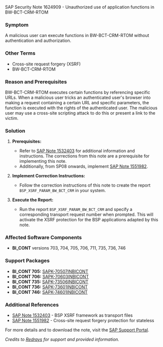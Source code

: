 SAP Security Note 1624909 - Unauthorized use of application functions in BW-BCT-CRM-RTOM

### **Symptom**
A malicious user can execute functions in BW-BCT-CRM-RTOM without authentication and authorization.

### **Other Terms**
- Cross-site request forgery (XSRF)
- BW-BCT-CRM-RTOM

### **Reason and Prerequisites**
BW-BCT-CRM-RTOM executes certain functions by referencing specific URLs. When a malicious user tricks an authenticated user's browser into making a request containing a certain URL and specific parameters, the function is executed with the rights of the authenticated user. The malicious user may use a cross-site scripting attack to do this or present a link to the victim.

### **Solution**
1. **Prerequisites:**
   - Refer to [SAP Note 1532403](https://me.sap.com/notes/1532403) for additional information and instructions. The corrections from this note are a prerequisite for implementing this note.
   - Additionally, from SP08 onwards, implement [SAP Note 1551982](https://me.sap.com/notes/1551982).

2. **Implement Correction Instructions:**
   - Follow the correction instructions of this note to create the report `BSP_XSRF_PARAM_BW_BCT_CRM` in your system.

3. **Execute the Report:**
   - Run the report `BSP_XSRF_PARAM_BW_BCT_CRM` and specify a corresponding transport request number when prompted. This will activate the XSRF protection for the BSP applications adapted by this note.

### **Affected Software Components**
- **BI_CONT** versions 703, 704, 705, 706, 711, 735, 736, 746

### **Support Packages**
- **BI_CONT 705:** [SAPK-70507INBICONT](https://me.sap.com/supportpackage/SAPK-70507INBICONT)
- **BI_CONT 706:** [SAPK-70603INBICONT](https://me.sap.com/supportpackage/SAPK-70603INBICONT)
- **BI_CONT 735:** [SAPK-73506INBICONT](https://me.sap.com/supportpackage/SAPK-73506INBICONT)
- **BI_CONT 736:** [SAPK-73601INBICONT](https://me.sap.com/supportpackage/SAPK-73601INBICONT)
- **BI_CONT 746:** [SAPK-74601INBICONT](https://me.sap.com/supportpackage/SAPK-74601INBICONT)

### **Additional References**
- [SAP Note 1532403](https://me.sap.com/notes/1532403) - BSP XSRF framework as transport files
- [SAP Note 1551982](https://me.sap.com/notes/1551982) - Cross-site request forgery protection for stateless

For more details and to download the note, visit the [SAP Support Portal](https://me.sap.com/note/1624909).

*Credits to [Redrays](https://redrays.io) for support and provided information.*
